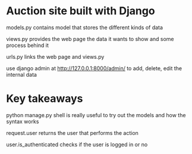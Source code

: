 # Auction site built with Django

models.py contains model that stores the different kinds of data

views.py provides the web page the data it wants to show and some process behind it

urls.py links the web page and views.py

use django admin at http://127.0.0.1:8000/admin/ to add, delete, edit the internal data

# Key takeaways

python manage.py shell is really useful to try out the models and how the syntax works

request.user returns the user that performs the action

user.is_authenticated checks if the user is logged in or no
